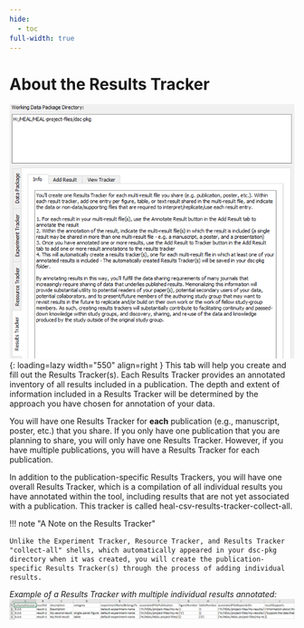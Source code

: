 ```yaml
---
hide:
  - toc
full-width: true
---
```


# About the Results Tracker

![](../app-screenshots/results-track-first.png){: loading=lazy width="550" align=right } This tab will help you create and fill out the Results Tracker(s). Each Results Tracker provides an annotated inventory of all results included in a publication. The depth and extent of information included in a Results Tracker will be determined by the approach you have chosen for annotation of your data.

You will have one Results Tracker for **each** publication (e.g., manuscript, poster, etc.) that you share. If you only have one publication that you are planning to share, you will only have one Results Tracker. However, if you have multiple publications, you will have a Results Tracker for each publication.

In addition to the publication-specific Results Trackers, you will have one overall Results Tracker, which is a compilation of all individual results you have annotated within the tool, including results that are not yet associated with a publication. This tracker is called heal-csv-results-tracker-collect-all.


!!! note "A Note on the Results Tracker"

    Unlike the Experiment Tracker, Resource Tracker, and Results Tracker "collect-all" shells, which automatically appeared in your dsc-pkg directory when it was created, you will create the publication-specific Results Tracker(s) through the process of adding individual results.

*Example of a Results Tracker with multiple individual results annotated:*
![](../app-screenshots/results-track-ex.PNG)





